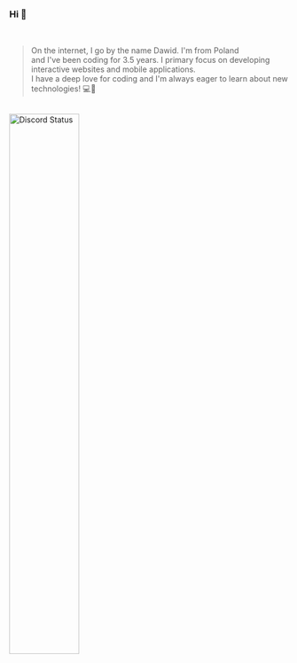 ### Hi 👋

<br>

> On the internet, I go by the name Dawid. I'm from Poland <br> and I've been coding for 3.5 years. I primary focus on developing <br> interactive websites and mobile applications. <br> I have a deep love for coding and I'm always eager to learn about new technologies! 💻📱

<br>

<a href="https://discord.com/users/522756771001925642" target="_blank">
    <img width="50%" align="left" alt="Discord Status" src="https://lanyard-profile-readme.vercel.app/api/522756771001925642?bg=161B22&borderRadius=5px%205px%200%200&animated=true&hideDiscrim=true&idleMessage=Probably%20doing%20something%20else...">
<!---</a>
<a href="https://wakatime.com/@KoRrNiK" target="_blank">
    <img width="50%" align="right" alt="Weekly Stats" src="https://github-readme-stats.vercel.app/api/wakatime?username=korrnik&border_radius=0%200%205px%205px&theme=dark&bg_color=161B22&border_color=161B22&icon_color=58a6ff&show_icons=true&disable_animations=true">
</a>--->
